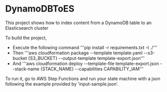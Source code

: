 # DynamoDBToES
This project shows how to index content from a DynamoDB table to an Elasticsearch cluster

To build the project, 

 * Execute the following command '''pip install -r requirements.txt -t ./'''
 * Then '''aws cloudformation package --template template.yaml --s3-bucket {S3_BUCKET} --output-template template-export.json'''
 * And '''aws cloudformation deploy --template-file template-export.json --stack-name {STACK_NAME} --capabilities CAPABILITY_IAM'''
 
To run it, go to AWS Step Functions and run your state machine with a json following the example provided by 'input-sample.json'.
 
